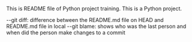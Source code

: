 This is README file of Python project training.
This is a Python project.

--git diff: difference between the README.md file on HEAD and README.md file in local
--git blame: shows who was the last person and when did the person make changes to a commit